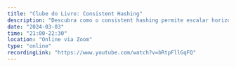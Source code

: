 ```yaml
---
title: "Clube do Livro: Consistent Hashing"
description: "Descubra como o consistent hashing permite escalar horizontalmente com eficiência, distribuindo dados de forma balanceada e minimizando redistribuições ao adicionar ou remover servidores em sistemas distribuídos."
date: "2024-03-03"
time: "21:00-22:30"
location: "Online via Zoom"
type: "online"
recordingLink: "https://www.youtube.com/watch?v=bRtpFllGqFQ"
---
```

